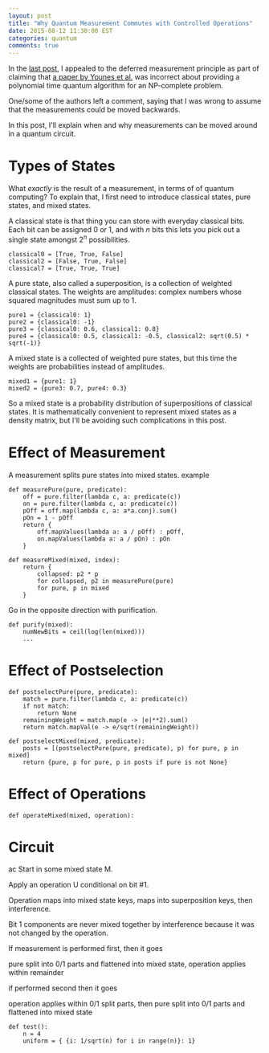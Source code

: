 ```yaml
---
layout: post
title: "Why Quantum Measurement Commutes with Controlled Operations"
date: 2015-08-12 11:30:00 EST
categories: quantum
comments: true
---
```


In the [last post](), I appealed to the deferred measurement principle as part of claiming that [a paper by Younes et al.](http://arxiv.org/abs/1507.05061) was incorrect about providing a polynomial time quantum algorithm for an NP-complete problem.

One/some of the authors left a comment, saying that I was wrong to assume that the measurements could be moved backwards.

In this post, I'll explain when and why measurements can be moved around in a quantum circuit.

# Types of States

What *exactly* is the result of a measurement, in terms of of quantum computing? To explain that, I first need to introduce classical states, pure states, and mixed states.

A classical state is that thing you can store with everyday classical bits. Each bit can be assigned 0 or 1, and with $n$ bits this lets you pick out a single state amongst $2^n$ possibilities.

    classical0 = [True, True, False]
    classical2 = [False, True, False]
    classical7 = [True, True, True]

A pure state, also called a superposition, is a collection of weighted classical states. The weights are amplitudes: complex numbers whose squared magnitudes must sum up to 1.

    pure1 = {classical0: 1}
    pure2 = {classical0: -1}
    pure3 = {classical0: 0.6, classical1: 0.8}
    pure4 = {classical0: 0.5, classical1: -0.5, classical2: sqrt(0.5) * sqrt(-1)}

A mixed state is a collected of weighted pure states, but this time the weights are probabilities instead of amplitudes.

    mixed1 = {pure1: 1}
    mixed2 = {pure3: 0.7, pure4: 0.3}

So a mixed state is a probability distribution of superpositions of classical states.
It is mathematically convenient to represent mixed states as a density matrix, but I'll be avoiding such complications in this post.

# Effect of Measurement 

A measurement splits pure states into mixed states.
example

    def measurePure(pure, predicate):
    	off = pure.filter(lambda c, a: predicate(c))
    	on = pure.filter(lambda c, a: predicate(c))
    	pOff = off.map(lambda c, a: a*a.conj).sum()
		pOn = 1 - pOff        
        return {
        	off.mapValues(lambda a: a / pOff) : pOff,
        	on.mapValues(lambda a: a / pOn) : pOn
        }

    def measureMixed(mixed, index):
        return {
        	collapsed: p2 * p
        	for collapsed, p2 in measurePure(pure)
        	for pure, p in mixed
        }

Go in the opposite direction with purification.

    def purify(mixed):
        numNewBits = ceil(log(len(mixed)))
        ...

# Effect of Postselection

    def postselectPure(pure, predicate):
    	match = pure.filter(lambda c, a: predicate(c))
    	if not match:
    		return None
    	remainingWeight = match.map(e -> |e|**2).sum()
    	return match.mapVal(e -> e/sqrt(remainingWeight))

    def postselectMixed(mixed, predicate):
    	posts = [(postselectPure(pure, predicate), p) for pure, p in mixed]
    	return {pure, p for pure, p in posts if pure is not None}

# Effect of Operations

    def operateMixed(mixed, operation):


# Circuit
ac
Start in some mixed state M.

Apply an operation U conditional on bit #1.

Operation maps into mixed state keys, maps into superposition keys, then interference.

Bit 1 components are never mixed together by interference because it was not changed by the operation.

If measurement is performed first, then it goes

pure split into 0/1 parts and flattened into mixed state, operation applies within remainder

if performed second then it goes

operation applies within 0/1 split parts, then pure split into 0/1 parts and flattened into mixed state

    def test():
    	n = 4
        uniform = { {i: 1/sqrt(n) for i in range(n)}: 1}
        


